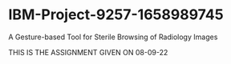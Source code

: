 # IBM-Project-9257-1658989745
A Gesture-based Tool for Sterile Browsing of Radiology Images

THIS IS THE ASSIGNMENT GIVEN ON 08-09-22
